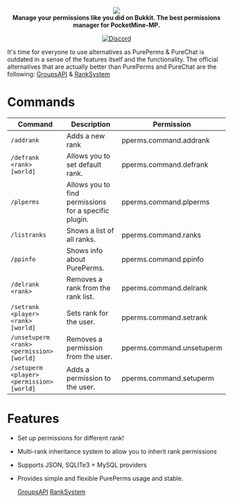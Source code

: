 <p align="center">
    <a href="https://github.com/Vecnavium/PurePerms"><img src="https://github.com/Vecnavium/PurePerms/blob/stable/icon.png"></img></a><br>
    <b>Manage your permissions like you did on Bukkit. The best permissions manager for PocketMine-MP.</b>
</p>

<p align="center">
    <a href="https://discord.gg/6M9tGyWPjr"><img src="https://img.shields.io/discord/837701868649709568?label=discord&color=7289DA&logo=discord" alt="Discord" /></a>
</p>


It's time for everyone to use alternatives as PurePerms & PureChat is outdated in a sense of the features itself and the functionality. The official alternatives that are actually better than PurePerms and PureChat are the following: [GroupsAPI](https://github.com/alvin0319/GroupsAPI) & [RankSystem](https://github.com/IvanCraft623/RankSystem)

# Commands

Command | Description | Permission
--- | --- | ---
`/addrank` | Adds a new rank | pperms.command.addrank
`/defrank <rank> [world]` | Allows you to set default rank. | pperms.command.defrank
`/plperms` | Allows you to find permissions for a specific plugin. | pperms.command.plperms
`/listranks` | Shows a list of all ranks. | pperms.command.ranks
`/ppinfo` | Shows info about PurePerms. | pperms.command.ppinfo
`/delrank <rank>` | Removes a rank from the rank list. | pperms.command.delrank
`/setrank <player> <rank> [world]` | Sets rank for the user. | pperms.command.setrank
`/unsetuperm <rank> <permission> [world]` | Removes a permission from the user. | pperms.command.unsetuperm
`/setuperm <player> <permission> [world]` | Adds a permission to the user. | pperms.command.setuperm

# Features

- Set up permissions for different rank!
- Multi-rank inheritance system to allow you to inherit rank permissions
- Supports JSON, SQLITe3 + MySQL providers
- Provides simple and flexible PurePerms usage and stable.

    [GroupsAPI](https://github.com/alvin0319/GroupsAPI)
    [RankSystem](https://github.com/IvanCraft623/RankSystem)
